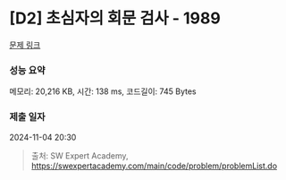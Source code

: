 # [D2] 초심자의 회문 검사 - 1989 

[문제 링크](https://swexpertacademy.com/main/code/problem/problemDetail.do?contestProbId=AV5PyTLqAf4DFAUq) 

### 성능 요약

메모리: 20,216 KB, 시간: 138 ms, 코드길이: 745 Bytes

### 제출 일자

2024-11-04 20:30



> 출처: SW Expert Academy, https://swexpertacademy.com/main/code/problem/problemList.do